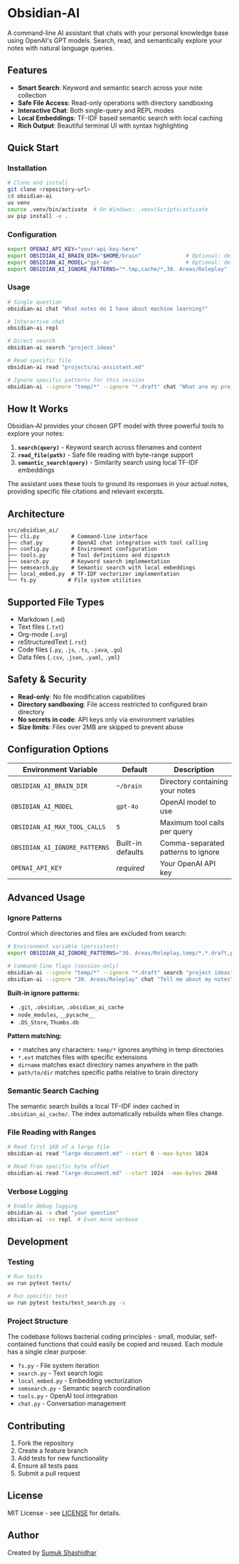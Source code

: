 # Obsidian-AI

A command-line AI assistant that chats with your personal knowledge base using OpenAI's GPT models. Search, read, and semantically explore your notes with natural language queries.

## Features

- **Smart Search**: Keyword and semantic search across your note collection
- **Safe File Access**: Read-only operations with directory sandboxing
- **Interactive Chat**: Both single-query and REPL modes
- **Local Embeddings**: TF-IDF based semantic search with local caching
- **Rich Output**: Beautiful terminal UI with syntax highlighting

## Quick Start

### Installation

```bash
# Clone and install
git clone <repository-url>
cd obsidian-ai
uv venv
source .venv/bin/activate  # On Windows: .venv\Scripts\activate
uv pip install -e .
```

### Configuration

```bash
export OPENAI_API_KEY="your-api-key-here"
export OBSIDIAN_AI_BRAIN_DIR="$HOME/brain"              # Optional: defaults to ~/brain
export OBSIDIAN_AI_MODEL="gpt-4o"                       # Optional: defaults to gpt-4o
export OBSIDIAN_AI_IGNORE_PATTERNS="*.tmp,cache/*,30. Areas/Roleplay"  # Optional: comma-separated ignore patterns
```

### Usage

```bash
# Single question
obsidian-ai chat "What notes do I have about machine learning?"

# Interactive chat
obsidian-ai repl

# Direct search
obsidian-ai search "project ideas"

# Read specific file
obsidian-ai read "projects/ai-assistant.md"

# Ignore specific patterns for this session
obsidian-ai --ignore "temp/*" --ignore "*.draft" chat "What are my project ideas?"
```

## How It Works

Obsidian-AI provides your chosen GPT model with three powerful tools to explore your notes:

1. **`search(query)`** - Keyword search across filenames and content
2. **`read_file(path)`** - Safe file reading with byte-range support  
3. **`semantic_search(query)`** - Similarity search using local TF-IDF embeddings

The assistant uses these tools to ground its responses in your actual notes, providing specific file citations and relevant excerpts.

## Architecture

```
src/obsidian_ai/
├── cli.py          # Command-line interface
├── chat.py         # OpenAI chat integration with tool calling
├── config.py       # Environment configuration
├── tools.py        # Tool definitions and dispatch
├── search.py       # Keyword search implementation
├── semsearch.py    # Semantic search with local embeddings
├── local_embed.py  # TF-IDF vectorizer implementation
└── fs.py          # File system utilities
```

## Supported File Types

- Markdown (`.md`)
- Text files (`.txt`)
- Org-mode (`.org`) 
- reStructuredText (`.rst`)
- Code files (`.py`, `.js`, `.ts`, `.java`, `.go`)
- Data files (`.csv`, `.json`, `.yaml`, `.yml`)

## Safety & Security

- **Read-only**: No file modification capabilities
- **Directory sandboxing**: File access restricted to configured brain directory
- **No secrets in code**: API keys only via environment variables
- **Size limits**: Files over 2MB are skipped to prevent abuse

## Configuration Options

| Environment Variable | Default | Description |
|---------------------|---------|-------------|
| `OBSIDIAN_AI_BRAIN_DIR` | `~/brain` | Directory containing your notes |
| `OBSIDIAN_AI_MODEL` | `gpt-4o` | OpenAI model to use |
| `OBSIDIAN_AI_MAX_TOOL_CALLS` | `5` | Maximum tool calls per query |
| `OBSIDIAN_AI_IGNORE_PATTERNS` | Built-in defaults | Comma-separated patterns to ignore |
| `OPENAI_API_KEY` | *required* | Your OpenAI API key |

## Advanced Usage

### Ignore Patterns

Control which directories and files are excluded from search:

```bash
# Environment variable (persistent)
export OBSIDIAN_AI_IGNORE_PATTERNS="30. Areas/Roleplay,temp/*,*.draft,private/*"

# Command-line flags (session-only)
obsidian-ai --ignore "temp/*" --ignore "*.draft" search "project ideas"
obsidian-ai --ignore "30. Areas/Roleplay" chat "Tell me about my notes"
```

**Built-in ignore patterns:**
- `.git`, `.obsidian`, `.obsidian_ai_cache`
- `node_modules`, `__pycache__`
- `.DS_Store`, `Thumbs.db`

**Pattern matching:**
- `*` matches any characters: `temp/*` ignores anything in temp directories
- `*.ext` matches files with specific extensions
- `dirname` matches exact directory names anywhere in the path
- `path/to/dir` matches specific paths relative to brain directory

### Semantic Search Caching

The semantic search builds a local TF-IDF index cached in `.obsidian_ai_cache/`. The index automatically rebuilds when files change.

### File Reading with Ranges

```bash
# Read first 1KB of a large file
obsidian-ai read "large-document.md" --start 0 --max-bytes 1024

# Read from specific byte offset
obsidian-ai read "large-document.md" --start 1024 --max-bytes 2048
```

### Verbose Logging

```bash
# Enable debug logging
obsidian-ai -v chat "your question"
obsidian-ai -vv repl  # Even more verbose
```

## Development

### Testing

```bash
# Run tests
uv run pytest tests/

# Run specific test
uv run pytest tests/test_search.py -v
```

### Project Structure

The codebase follows bacterial coding principles - small, modular, self-contained functions that could easily be copied and reused. Each module has a single clear purpose:

- `fs.py` - File system iteration
- `search.py` - Text search logic
- `local_embed.py` - Embedding vectorization
- `semsearch.py` - Semantic search coordination
- `tools.py` - OpenAI tool integration
- `chat.py` - Conversation management

## Contributing

1. Fork the repository
2. Create a feature branch
3. Add tests for new functionality
4. Ensure all tests pass
5. Submit a pull request

## License

MIT License - see [LICENSE](LICENSE) for details.

## Author

Created by [Sumuk Shashidhar](mailto:sumukuuu@gmail.com)